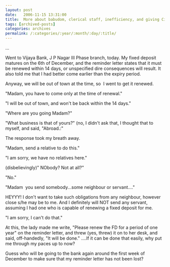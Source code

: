 ```yaml
---
layout: post
date:	2006-11-15 13:31:00
title:  More about babudom, clerical staff, inefficiency, and giving Citizen D the runaround
tags: [archived-posts]
categories: archives
permalink: /:categories/:year/:month/:day/:title/
---
```

<P>...

Went to Vijaya Bank,&nbsp;J P Nagar III Phase branch,&nbsp;today. My fixed deposit matures on the 6th of December, and the reminder letter states that it must be renewed within 14 days, or unspecified dire consequences will result. It also told me that I had better come earlier than the expiry period.

Anyway, we will be out of town at the time, so&nbsp; I went to get it renewed.

"Madam, you have to come only at the time of renewal."

"I will be out of town, and won't be back within the 14 days."

"Where are you going Madam?" 

"What business is that of yours?" (no, I didn't ask that, I thought that to myself, and said, "Abroad.:"

The response took my breath away.

"Madam, send a relative to do this."

"I am sorry, we have no relatives here."

(disbelievingly)" NObody? Not at all?"

"No."

"Madam&nbsp; you send somebody...some neighbour or servant...."

HEYYY! I don't want to take such obligations from any neighbour, however close s/he may be to me. And I definitely will NOT send any servant, assuming I had one who is capable of renewing a fixed deposit for me.

"I am sorry, I can't do that."

At this, the lady made me write, "Please renew the FD for a period of one year" on the reminder letter, and threw (yes, threw) it on to her desk, and said, off-handedly, "It will be done." ....If it can be done that easily, why put me through my paces up to now?

Guess who will be going to the bank again around the first week of December to make sure that my reminder letter has not been lost?</P>
